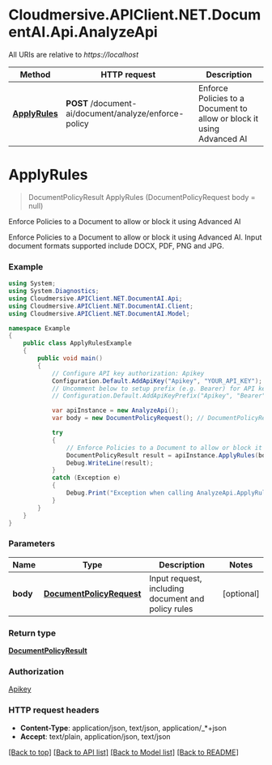 # Cloudmersive.APIClient.NET.DocumentAI.Api.AnalyzeApi

All URIs are relative to *https://localhost*

Method | HTTP request | Description
------------- | ------------- | -------------
[**ApplyRules**](AnalyzeApi.md#applyrules) | **POST** /document-ai/document/analyze/enforce-policy | Enforce Policies to a Document to allow or block it using Advanced AI


<a name="applyrules"></a>
# **ApplyRules**
> DocumentPolicyResult ApplyRules (DocumentPolicyRequest body = null)

Enforce Policies to a Document to allow or block it using Advanced AI

Enforce Policies to a Document to allow or block it using Advanced AI.  Input document formats supported include DOCX, PDF, PNG and JPG.

### Example
```csharp
using System;
using System.Diagnostics;
using Cloudmersive.APIClient.NET.DocumentAI.Api;
using Cloudmersive.APIClient.NET.DocumentAI.Client;
using Cloudmersive.APIClient.NET.DocumentAI.Model;

namespace Example
{
    public class ApplyRulesExample
    {
        public void main()
        {
            // Configure API key authorization: Apikey
            Configuration.Default.AddApiKey("Apikey", "YOUR_API_KEY");
            // Uncomment below to setup prefix (e.g. Bearer) for API key, if needed
            // Configuration.Default.AddApiKeyPrefix("Apikey", "Bearer");

            var apiInstance = new AnalyzeApi();
            var body = new DocumentPolicyRequest(); // DocumentPolicyRequest | Input request, including document and policy rules (optional) 

            try
            {
                // Enforce Policies to a Document to allow or block it using Advanced AI
                DocumentPolicyResult result = apiInstance.ApplyRules(body);
                Debug.WriteLine(result);
            }
            catch (Exception e)
            {
                Debug.Print("Exception when calling AnalyzeApi.ApplyRules: " + e.Message );
            }
        }
    }
}
```

### Parameters

Name | Type | Description  | Notes
------------- | ------------- | ------------- | -------------
 **body** | [**DocumentPolicyRequest**](DocumentPolicyRequest.md)| Input request, including document and policy rules | [optional] 

### Return type

[**DocumentPolicyResult**](DocumentPolicyResult.md)

### Authorization

[Apikey](../README.md#Apikey)

### HTTP request headers

 - **Content-Type**: application/json, text/json, application/_*+json
 - **Accept**: text/plain, application/json, text/json

[[Back to top]](#) [[Back to API list]](../README.md#documentation-for-api-endpoints) [[Back to Model list]](../README.md#documentation-for-models) [[Back to README]](../README.md)

